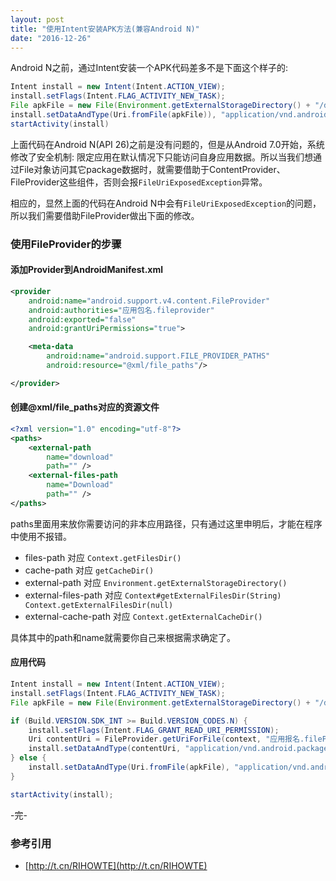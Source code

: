 ```yaml
---
layout: post
title: "使用Intent安装APK方法(兼容Android N)"
date: "2016-12-26"
---
```


Android N之前，通过Intent安装一个APK代码差多不是下面这个样子的:

```java
Intent install = new Intent(Intent.ACTION_VIEW);
install.setFlags(Intent.FLAG_ACTIVITY_NEW_TASK);
File apkFile = new File(Environment.getExternalStorageDirectory() + "/download/" + "app.apk";
install.setDataAndType(Uri.fromFile(apkFile)), "application/vnd.android.package-archive");
startActivity(install)
```

上面代码在Android N(API 26)之前是没有问题的，但是从Android 7.0开始，系统修改了安全机制: 限定应用在默认情况下只能访问自身应用数据。所以当我们想通过File对象访问其它package数据时，就需要借助于ContentProvider、FileProvider这些组件，否则会报`FileUriExposedException`异常。

相应的，显然上面的代码在Android N中会有`FileUriExposedException`的问题，所以我们需要借助FileProvider做出下面的修改。

### 使用FileProvider的步骤

#### 添加Provider到AndroidManifest.xml 
```xml
<provider
    android:name="android.support.v4.content.FileProvider"
    android:authorities="应用包名.fileprovider"
    android:exported="false"
    android:grantUriPermissions="true">

    <meta-data
        android:name="android.support.FILE_PROVIDER_PATHS"
        android:resource="@xml/file_paths"/>

</provider>
```

#### 创建@xml/file_paths对应的资源文件
```xml
<?xml version="1.0" encoding="utf-8"?>
<paths>
    <external-path
        name="download"
        path="" />
    <external-files-path
        name="Download"
        path="" />
</paths>
```

paths里面用来放你需要访问的非本应用路径，只有通过这里申明后，才能在程序中使用不报错。

+ files-path 对应 `Context.getFilesDir()`
+ cache-path 对应 `getCacheDir()`
+ external-path 对应 `Environment.getExternalStorageDirectory()`
+ external-files-path 对应 `Context#getExternalFilesDir(String) Context.getExternalFilesDir(null)`
+ external-cache-path 对应 `Context.getExternalCacheDir()`

具体其中的path和name就需要你自己来根据需求确定了。

#### 应用代码
```java
Intent install = new Intent(Intent.ACTION_VIEW);
install.setFlags(Intent.FLAG_ACTIVITY_NEW_TASK);
File apkFile = new File(Environment.getExternalStorageDirectory() + "/download/" + "app.apk";

if (Build.VERSION.SDK_INT >= Build.VERSION_CODES.N) {
    install.setFlags(Intent.FLAG_GRANT_READ_URI_PERMISSION);
    Uri contentUri = FileProvider.getUriForFile(context, "应用报名.fileProvider", apkFile);
    install.setDataAndType(contentUri, "application/vnd.android.package-archive");
} else {
    install.setDataAndType(Uri.fromFile(apkFile), "application/vnd.android.package-archive");
}

startActivity(install);
```

-完-

### 参考引用
+ [http://t.cn/RIHOWTE](http://t.cn/RIHOWTE)
